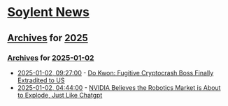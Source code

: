 # [Soylent News](../../../README.md)

## [Archives](../../index.md) for [2025](../index.md)

### [Archives](../../index.md) for [2025-01-02](index.md)

* [2025-01-02, 09:27:00](https://soylentnews.org/article.pl?sid=25/01/01/1459230&from=rss) - [Do Kwon: Fugitive Cryptocrash Boss Finally Extradited to US](https://soylentnews.org/article.pl?sid=25/01/01/1459230&from=rss)
* [2025-01-02, 04:44:00](https://soylentnews.org/article.pl?sid=25/01/01/1341234&from=rss) - [NVIDIA Believes the Robotics Market is About to Explode, Just Like Chatgpt](https://soylentnews.org/article.pl?sid=25/01/01/1341234&from=rss)
